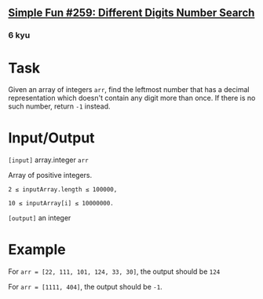 <h2><a href=https://www.codewars.com/kata/59113da398dcd456270000a8/train/python target="_blank">Simple Fun #259: Different Digits Number Search</a></h2><h3>6 kyu</h3><h1 id="task">Task</h1><p>Given an array of integers <code>arr</code>, find the leftmost number that has a decimal representation which doesn't contain any digit more than once. If there is no such number, return <code>-1</code> instead.</p><h1 id="inputoutput">Input/Output</h1><p><code>[input]</code> array.integer <code>arr</code></p><p>Array of positive integers.</p><p><code>2 ≤ inputArray.length ≤ 100000,</code></p><p><code>10 ≤ inputArray[i] ≤ 10000000.</code></p><p><code>[output]</code> an integer</p><h1 id="example">Example</h1><p>For <code>arr = [22, 111, 101, 124, 33, 30]</code>, the output should be <code>124</code></p><p>For <code>arr = [1111, 404]</code>, the output should be <code>-1</code>.</p>